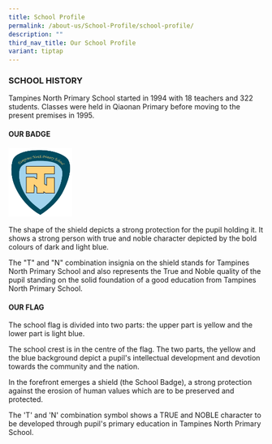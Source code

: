 ```yaml
---
title: School Profile
permalink: /about-us/School-Profile/school-profile/
description: ""
third_nav_title: Our School Profile
variant: tiptap
---
```

<h3><strong>SCHOOL HISTORY</strong></h3>
<p>Tampines North Primary School started in 1994 with 18 teachers and 322
students. Classes were held in Qiaonan Primary before moving to the present
premises in 1995.</p>
<h4><strong>OUR BADGE</strong></h4>
<div class="isomer-image-wrapper">
<img style="width:25%" height="auto" width="100%" src="/images/Our%20Badge.png">
</div>
<p>The shape of the shield depicts a strong protection for the pupil holding
it. It shows a strong person with true and noble character depicted by
the bold colours of dark and light blue.</p>
<p>The "T" and "N" combination insignia on the shield stands for Tampines
North Primary School and also represents the True and Noble quality of
the pupil standing on the solid foundation of a good education from Tampines
North Primary School.</p>
<h4><strong>OUR FLAG</strong></h4>
<p>The school flag is divided into two parts: the upper part is yellow and
the lower part is light blue.</p>
<p>The school crest is in the centre of the flag. The two parts, the yellow
and the blue background depict a pupil's intellectual development and devotion
towards the community and the nation.</p>
<p>In the forefront emerges a shield (the School Badge), a strong protection
against the erosion of human values which are to be preserved and protected.</p>
<p>The 'T' and 'N' combination symbol shows a TRUE and NOBLE character to
be developed through pupil's primary education in Tampines North Primary
School.</p>
